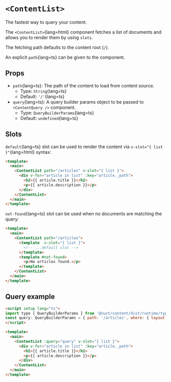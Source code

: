 # `<ContentList>`

The fastest way to query your content.

The `<ContentList>`{lang=html} component fetches a list of documents and allows you to render them by using `slots`.

The fetching path defaults to the content root (`/`).

An explicit `path`{lang=ts} can be given to the component.

## Props

- `path`{lang=ts}: The path of the content to load from content source.
  - Type: `String`{lang=ts}
  - Default: `'/'`{lang=ts}
- `query`{lang=ts}: A query builder params object to be passed to `<ContentQuery />` component.
  - Type: `QueryBuilderParams`{lang=ts}
  - Default: `undefined`{lang=ts}

## Slots

`default`{lang=ts} slot can be used to render the content via `v-slot="{ list }"`{lang=html} syntax:

```html [pages/index.vue]
<template>
  <main>
    <ContentList path="/articles" v-slot="{ list }">
      <div v-for="article in list" :key="article._path">
        <h2>{{ article.title }}</h2>
        <p>{{ article.description }}</p>
      </div>
    </ContentList>
  </main>
</template>
```

`not-found`{lang=ts} slot can be used when no documents are matching the query:

```html [pages/index.vue]
<template>
  <main>
    <ContentList path="/articles">
      <template  v-slot="{ list }">
        <!-- ...default slot -->
      </template>
      <template #not-found>
        <p>No articles found.</p>
      </template>
    </ContentList>
  </main>
</template>
```

## Query example

```html [pages/index.vue]
<script setup lang="ts">
import type { QueryBuilderParams } from '@nuxt/content/dist/runtime/types'
const query: QueryBuilderParams = { path: '/articles', where: { layout: 'article' }, limit: 5, sort: { date: -1 } }
</script>

<template>
  <main>
    <ContentList :query="query" v-slot="{ list }">
      <div v-for="article in list" :key="article._path">
        <h2>{{ article.title }}</h2>
        <p>{{ article.description }}</p>
      </div>
    </ContentList>
  </main>
</template>
```
